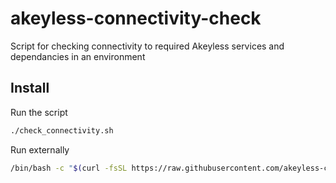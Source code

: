 # akeyless-connectivity-check
Script for checking connectivity to required Akeyless services and dependancies in an environment

## Install

Run the script

```sh
./check_connectivity.sh
```

Run externally

```sh
/bin/bash -c "$(curl -fsSL https://raw.githubusercontent.com/akeyless-community/akeyless-connectivity-check/main/check_connectivity.sh)"
```

